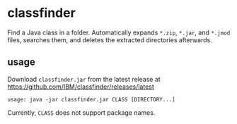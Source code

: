 # classfinder

Find a Java class in a folder. Automatically expands `*.zip`, `*.jar`, and `*.jmod` files, searches them, and deletes the extracted directories afterwards.

## usage

Download `classfinder.jar` from the latest release at <https://github.com/IBM/classfinder/releases/latest>

```
usage: java -jar classfinder.jar CLASS [DIRECTORY...]
```

Currently, `CLASS` does not support package names.
